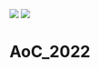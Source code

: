 ![](https://img.shields.io/badge/day%20📅-22-blue) ![](https://img.shields.io/badge/stars%20⭐-29-yellow)
# AoC_2022